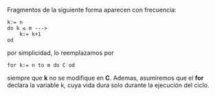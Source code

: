 Fragmentos de la siguiente forma aparecen con frecuencia:
```LenguajeDeLaMateria
k:= n
do k ≤ m --->
	k:= k+1
od
```

por simplicidad, lo reemplazamos por

```
for k:= n to m do C od
```

siempre que **k** no se modifique en **C**.
Ademas, asumiremos que el **for** declara la variable k, cuya vida dura solo durante la ejecución del ciclo.
